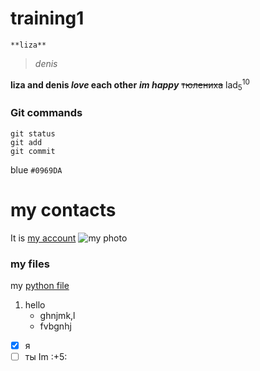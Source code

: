 # training1
`**liza**` 
>*denis*      

**liza and denis _love_ each other**
***im happy***
~~тюлениха~~
lad<sub>5</sub><sup>10</sup>
### Git commands
```
git status
git add
git commit
```
blue `#0969DA`
# my contacts
It is [my account](https://vk.com/liza.ponomaryova)
![my photo](https://sun9-54.userapi.com/impg/c857632/v857632018/1d14ec/RLjPVsrD7uM.jpg?size=960x1280&quality=96&sign=f992a4e05169d5c1f119d10de143d084&type=album)
### my files
my [python file](https://github.com/bybybylochka/training1/blob/main/python.py)
1. hello
   - ghnjmk,l
   - fvbgnhj
- [x] я
- [ ] ты
Im :+5:
